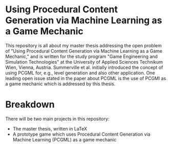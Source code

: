 # Using Procedural Content Generation via Machine Learning as a Game Mechanic
This repository is all about my master thesis addressing the open problem of "Using Procedural Content Generation via Machine Learning as a Game Mechanic," and is written for the study program "Game Engineering and Simulation Technologies" at the University of Applied Sciences Technikum Wien, Vienna, Austria.
Summerville et al. initially introduced the concept of using PCGML for, e.g., level generation and also other application. One leading open issue stated in the paper about PCGML is the use of PCGMl as a game mechanic which is addressed by this thesis.

# Breakdown
There will be two main projects in this repository:
- The master thesis, written in LaTeX
- A prototype game which uses Procedural Content Generation via Machine Learning (PCGML) as a game mechanic
